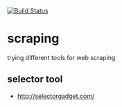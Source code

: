 [![Build Status](https://travis-ci.org/brownman/scraping.svg?branch=develop)](https://travis-ci.org/brownman/scraping)

  
 
    
   
   
   
   
  


 
 
 


scraping
=========
trying different tools for web scraping

selector tool
----
- http://selectorgadget.com/
 
   
